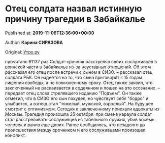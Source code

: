 
# Отец солдата назвал истинную причину трагедии в Забайкалье

Published at: **2019-11-06T12:36:00+00:00**

Author: **Карина СИРАЗОВА**

Original: [Утро.ру](https://utro.ru/life/2019/11/06/1423514.shtml)

прочитано 91137 раз
Солдат-срочник расстрелял своих сослуживцев в воинской части в Забайкалье из-за неуставных отношений. Об этом рассказал его отец после встречи с сыном в СИЗО.
– рассказал отец солдата РБК. Он надеется на то, что сына приговорят к 15 годам лишения свободы, а не пожизненному сроку. Отец также заявил, что заключенный не раскаивается в содеянном и пошел на это осознанно.
– передает отец слова стрелявшего изданию "Подъем". Он также отметил, что в СИЗО его сын похудел, но чувствует себя "бодро" и улыбается, а взгляд стал "тяжелый, мужской, взрослый". На будущее смотрит с оптимизмом. Сегодня к заключенному приехали адвокаты из Москвы.
Трагедия произошла 25 октября: при смене караула солдат стал расстреливать сослуживцев из табельного оружия, убив восемь человек и ранив еще двоих. Ранее сообщалось, что незадолго до происшествия между срочником и его сослуживцами произошел конфликт.
